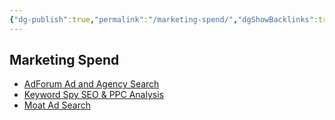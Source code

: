 ```yaml
---
{"dg-publish":true,"permalink":"/marketing-spend/","dgShowBacklinks":true,"dgShowLocalGraph":true}
---
```



## Marketing Spend
- [AdForum Ad and Agency Search](https://www.adforum.com/)
- [Keyword Spy SEO & PPC Analysis](http://www.keywordspy.com/)
- [Moat Ad Search](https://moat.com/)